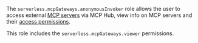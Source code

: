 The `serverless.mcpGateways.anonymousInvoker` role allows the user to access external [MCP servers](../../../ai-studio/concepts/mcp-hub/index.md#servers) via MCP Hub, view info on MCP servers and their [access permissions](../../../iam/concepts/access-control/roles.md).

This role includes the `serverless.mcpGateways.viewer` permissions.